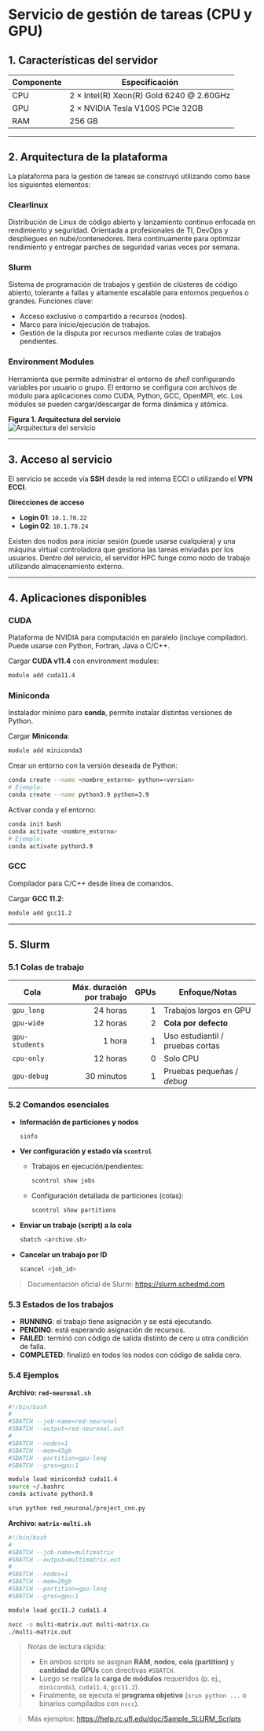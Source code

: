 # Servicio de gestión de tareas (CPU y GPU)

## 1. Características del servidor

| Componente | Especificación |
|---|---|
| CPU | 2 × Intel(R) Xeon(R) Gold 6240 @ 2.60GHz |
| GPU | 2 × NVIDIA Tesla V100S PCIe 32GB |
| RAM | 256 GB |

---

## 2. Arquitectura de la plataforma

La plataforma para la gestión de tareas se construyó utilizando como base los siguientes elementos:

### Clearlinux
Distribución de Linux de código abierto y lanzamiento continuo enfocada en rendimiento y seguridad. Orientada a profesionales de TI, DevOps y despliegues en nube/contenedores. Itera continuamente para optimizar rendimiento y entregar parches de seguridad varias veces por semana.

### Slurm
Sistema de programación de trabajos y gestión de clústeres de código abierto, tolerante a fallas y altamente escalable para entornos pequeños o grandes. Funciones clave:
- Acceso exclusivo o compartido a recursos (nodos).
- Marco para inicio/ejecución de trabajos.
- Gestión de la disputa por recursos mediante colas de trabajos pendientes.

### Environment Modules
Herramienta que permite administrar el entorno de *shell* configurando variables por usuario o grupo. El entorno se configura con archivos de módulo para aplicaciones como CUDA, Python, GCC, OpenMPI, etc. Los módulos se pueden cargar/descargar de forma dinámica y atómica.

**Figura 1. Arquitectura del servicio**  
![Arquitectura del servicio](./Screenshot%202025-10-29%20122031.png "Esquema lógico con 4 VMs y el servidor físico (Pakhus)")  

---

## 3. Acceso al servicio

El servicio se accede vía **SSH** desde la red interna ECCI o utilizando el **VPN ECCI**.

**Direcciones de acceso**
- **Login 01**: `10.1.70.22`  
- **Login 02**: `10.1.70.24`

Existen dos nodos para iniciar sesión (puede usarse cualquiera) y una máquina virtual controladora que gestiona las tareas enviadas por los usuarios. Dentro del servicio, el servidor HPC funge como nodo de trabajo utilizando almacenamiento externo.

---

## 4. Aplicaciones disponibles

### CUDA
Plataforma de NVIDIA para computación en paralelo (incluye compilador). Puede usarse con Python, Fortran, Java o C/C++.

Cargar **CUDA v11.4** con environment modules:
```bash
module add cuda11.4
```

### Miniconda
Instalador mínimo para **conda**, permite instalar distintas versiones de Python.

Cargar **Miniconda**:
```bash
module add miniconda3
```

Crear un entorno con la versión deseada de Python:
```bash
conda create --name <nombre_entorno> python=<version>
# Ejemplo:
conda create --name python3.9 python=3.9
```

Activar conda y el entorno:
```bash
conda init bash
conda activate <nombre_entorno>
# Ejemplo:
conda activate python3.9
```

### GCC
Compilador para C/C++ desde línea de comandos.

Cargar **GCC 11.2**:
```bash
module add gcc11.2
```

---

## 5. Slurm

### 5.1 Colas de trabajo

| Cola         | Máx. duración por trabajo | GPUs | Enfoque/Notas                      |
|---|---:|---:|---|
| `gpu_long`   | 24 horas                   | 1   | Trabajos largos en GPU             |
| `gpu-wide`   | 12 horas                   | 2   | **Cola por defecto**               |
| `gpu-students` | 1 hora                   | 1   | Uso estudiantil / pruebas cortas   |
| `cpu-only`   | 12 horas                   | 0   | Solo CPU                           |
| `gpu-debug`  | 30 minutos                 | 1   | Pruebas pequeñas / *debug*         |

### 5.2 Comandos esenciales

- **Información de particiones y nodos**
  ```bash
  sinfo
  ```

- **Ver configuración y estado vía `scontrol`**
  - Trabajos en ejecución/pendientes:
    ```bash
    scontrol show jobs
    ```
  - Configuración detallada de particiones (colas):
    ```bash
    scontrol show partitions
    ```

- **Enviar un trabajo (script) a la cola**
  ```bash
  sbatch <archivo.sh>
  ```

- **Cancelar un trabajo por ID**
  ```bash
  scancel <job_id>
  ```

> Documentación oficial de Slurm: https://slurm.schedmd.com

### 5.3 Estados de los trabajos

- **RUNNING**: el trabajo tiene asignación y se está ejecutando.  
- **PENDING**: está esperando asignación de recursos.  
- **FAILED**: terminó con código de salida distinto de cero u otra condición de falla.  
- **COMPLETED**: finalizó en todos los nodos con código de salida cero.

### 5.4 Ejemplos

**Archivo: `red-neuronal.sh`**
```bash
#!/bin/bash
#
#SBATCH --job-name=red-neuronal
#SBATCH --output=red-neuronal.out
#
#SBATCH --nodes=1
#SBATCH --mem=45gb
#SBATCH --partition=gpu-long
#SBATCH --gres=gpu:1

module load miniconda3 cuda11.4
source ~/.bashrc
conda activate python3.9

srun python red_neuronal/project_cnn.py
```

**Archivo: `matrix-multi.sh`**
```bash
#!/bin/bash
#
#SBATCH --job-name=multimatrix
#SBATCH --output=multimatrix.out
#
#SBATCH --nodes=1
#SBATCH --mem=20gb
#SBATCH --partition=gpu-long
#SBATCH --gres=gpu:1

module load gcc11.2 cuda11.4

nvcc -o multi-matrix.out multi-matrix.cu
./multi-matrix.out
```

> Notas de lectura rápida:
> - En ambos scripts se asignan **RAM**, **nodos**, **cola (partition)** y **cantidad de GPUs** con directivas `#SBATCH`.
> - Luego se realiza la **carga de módulos** requeridos (p. ej., `miniconda3`, `cuda11.4`, `gcc11.2`).
> - Finalmente, se ejecuta el **programa objetivo** (`srun python ...` o binarios compilados con `nvcc`).

> Más ejemplos: https://help.rc.ufl.edu/doc/Sample_SLURM_Scripts
